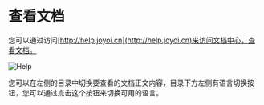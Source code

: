 ﻿# 查看文档

您可以通过访问[http://help.joyoi.cn](http://help.joyoi.cn)来访问文档中心，查看文档。

![Help](~/images/help.png)

您可以在左侧的目录中切换要查看的文档正文内容，目录下方左侧有语言切换按钮，您可以通过点击这个按钮来切换可用的语言。
